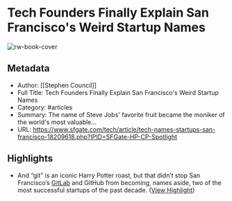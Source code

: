 # Tech Founders Finally Explain San Francisco's Weird Startup Names

![rw-book-cover](https://readwise-assets.s3.amazonaws.com/media/uploaded_book_covers/profile_981205/rawImage.jpg)

## Metadata
- Author: [[Stephen Council]]
- Full Title: Tech Founders Finally Explain San Francisco's Weird Startup Names
- Category: #articles
- Summary: The name of Steve Jobs' favorite fruit became the moniker of the world's most valuable...
- URL: https://www.sfgate.com/tech/article/tech-names-startups-san-francisco-18209618.php?IPID=SFGate-HP-CP-Spotlight

## Highlights
- And “git” is an iconic Harry Potter roast, but that didn’t stop San Francisco’s [GitLab](https://www.sfgate.com/tech/article/github-layoffs-closing-headquarters-17774685.php) and GitHub from becoming, names aside, two of the most successful startups of the past decade. ([View Highlight](https://read.readwise.io/read/01h5wdxpm04jrsxyqa7hs2xddq))
